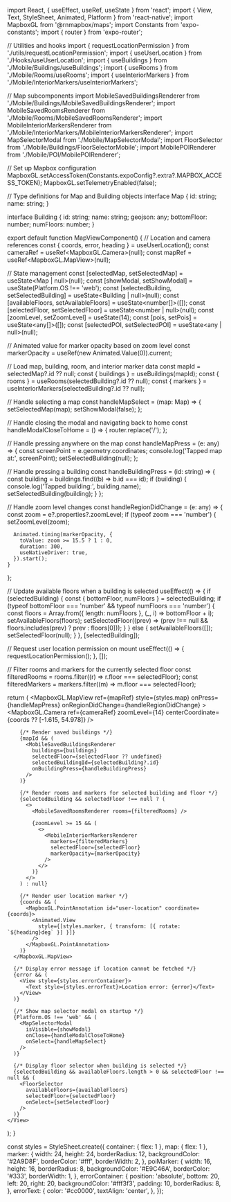 import React, { useEffect, useRef, useState } from 'react';
import { View, Text, StyleSheet, Animated, Platform } from 'react-native';
import MapboxGL from '@rnmapbox/maps';
import Constants from 'expo-constants';
import { router } from 'expo-router';

// Utilities and hooks
import { requestLocationPermission } from './utils/requestLocationPermission';
import { useUserLocation } from './Hooks/useUserLocation';
import { useBuildings } from './Mobile/Buildings/useBuildings';
import { useRooms } from './Mobile/Rooms/useRooms';
import { useInteriorMarkers } from './Mobile/InteriorMarkers/useInteriorMarkers';

// Map subcomponents
import MobileSavedBuildingsRenderer from './Mobile/Buildings/MobileSavedBuildingsRenderer';
import MobileSavedRoomsRenderer from './Mobile/Rooms/MobileSavedRoomsRenderer';
import MobileInteriorMarkersRenderer from './Mobile/InteriorMarkers/MobileInteriorMarkersRenderer';
import MapSelectorModal from './Mobile/MapSelectorModal';
import FloorSelector from './Mobile/Buildings/FloorSelectorMobile';
import MobilePOIRenderer from './Mobile/POI/MobilePOIRenderer';

// Set up Mapbox configuration
MapboxGL.setAccessToken(Constants.expoConfig?.extra?.MAPBOX_ACCESS_TOKEN);
MapboxGL.setTelemetryEnabled(false);

// Type definitions for Map and Building objects
interface Map {
  id: string;
  name: string;
}

interface Building {
  id: string;
  name: string;
  geojson: any;
  bottomFloor: number;
  numFloors: number;
}

export default function MapViewComponent() {
  // Location and camera references
  const { coords, error, heading } = useUserLocation();
  const cameraRef = useRef<MapboxGL.Camera>(null);
  const mapRef = useRef<MapboxGL.MapView>(null);

  // State management
  const [selectedMap, setSelectedMap] = useState<Map | null>(null);
  const [showModal, setShowModal] = useState(Platform.OS !== 'web');
  const [selectedBuilding, setSelectedBuilding] = useState<Building | null>(null);
  const [availableFloors, setAvailableFloors] = useState<number[]>([]);
  const [selectedFloor, setSelectedFloor] = useState<number | null>(null);
  const [zoomLevel, setZoomLevel] = useState(14);
  const [pois, setPois] = useState<any[]>([]);
  const [selectedPOI, setSelectedPOI] = useState<any | null>(null);

  // Animated value for marker opacity based on zoom level
  const markerOpacity = useRef(new Animated.Value(0)).current;

  // Load map, building, room, and interior marker data
  const mapId = selectedMap?.id ?? null;
  const { buildings } = useBuildings(mapId);
  const { rooms } = useRooms(selectedBuilding?.id ?? null);
  const { markers } = useInteriorMarkers(selectedBuilding?.id ?? null);

  // Handle selecting a map
  const handleMapSelect = (map: Map) => {
    setSelectedMap(map);
    setShowModal(false);
  };

  // Handle closing the modal and navigating back to home
  const handleModalCloseToHome = () => {
    router.replace('/');
  };

  // Handle pressing anywhere on the map
  const handleMapPress = (e: any) => {
    const screenPoint = e.geometry.coordinates;
    console.log('Tapped map at:', screenPoint);
    setSelectedBuilding(null);
  };

  // Handle pressing a building
  const handleBuildingPress = (id: string) => {
    const building = buildings.find((b) => b.id === id);
    if (building) {
      console.log('Tapped building:', building.name);
      setSelectedBuilding(building);
    }
  };

  // Handle zoom level changes
  const handleRegionDidChange = (e: any) => {
    const zoom = e?.properties?.zoomLevel;
    if (typeof zoom === 'number') {
      setZoomLevel(zoom);

      Animated.timing(markerOpacity, {
        toValue: zoom >= 15.5 ? 1 : 0,
        duration: 300,
        useNativeDriver: true,
      }).start();
    }
  };

  // Update available floors when a building is selected
  useEffect(() => {
    if (selectedBuilding) {
      const { bottomFloor, numFloors } = selectedBuilding;
      if (typeof bottomFloor === 'number' && typeof numFloors === 'number') {
        const floors = Array.from({ length: numFloors }, (_, i) => bottomFloor + i);
        setAvailableFloors(floors);
        setSelectedFloor((prev) => (prev !== null && floors.includes(prev) ? prev : floors[0]));
      }
    } else {
      setAvailableFloors([]);
      setSelectedFloor(null);
    }
  }, [selectedBuilding]);

  // Request user location permission on mount
  useEffect(() => {
    requestLocationPermission();
  }, []);

  // Filter rooms and markers for the currently selected floor
  const filteredRooms = rooms.filter((r) => r.floor === selectedFloor);
  const filteredMarkers = markers.filter((m) => m.floor === selectedFloor);

  return (
    <View style={styles.container}>
      <MapboxGL.MapView
        ref={mapRef}
        style={styles.map}
        onPress={handleMapPress}
        onRegionDidChange={handleRegionDidChange}
      >
        <MapboxGL.Camera
          ref={cameraRef}
          zoomLevel={14}
          centerCoordinate={coords ?? [-1.615, 54.978]}
        />

        {/* Render saved buildings */}
        {mapId && (
          <MobileSavedBuildingsRenderer
            buildings={buildings}
            selectedFloor={selectedFloor ?? undefined}
            selectedBuildingId={selectedBuilding?.id}
            onBuildingPress={handleBuildingPress}
          />
        )}

        {/* Render rooms and markers for selected building and floor */}
        {selectedBuilding && selectedFloor !== null ? (
          <>
            <MobileSavedRoomsRenderer rooms={filteredRooms} />

            {zoomLevel >= 15 && (
              <>
                <MobileInteriorMarkersRenderer
                  markers={filteredMarkers}
                  selectedFloor={selectedFloor}
                  markerOpacity={markerOpacity}
                />
              </>
            )}
          </>
        ) : null}

        {/* Render user location marker */}
        {coords && (
          <MapboxGL.PointAnnotation id="user-location" coordinate={coords}>
            <Animated.View
              style={[styles.marker, { transform: [{ rotate: `${heading}deg` }] }]}
            />
          </MapboxGL.PointAnnotation>
        )}
      </MapboxGL.MapView>

      {/* Display error message if location cannot be fetched */}
      {error && (
        <View style={styles.errorContainer}>
          <Text style={styles.errorText}>Location error: {error}</Text>
        </View>
      )}

      {/* Show map selector modal on startup */}
      {Platform.OS !== 'web' && (
        <MapSelectorModal
          isVisible={showModal}
          onClose={handleModalCloseToHome}
          onSelect={handleMapSelect}
        />
      )}

      {/* Display floor selector when building is selected */}
      {selectedBuilding && availableFloors.length > 0 && selectedFloor !== null && (
        <FloorSelector
          availableFloors={availableFloors}
          selectedFloor={selectedFloor}
          onSelect={setSelectedFloor}
        />
      )}
    </View>
  );
}

const styles = StyleSheet.create({
  container: { flex: 1 },
  map: { flex: 1 },
  marker: {
    width: 24,
    height: 24,
    borderRadius: 12,
    backgroundColor: '#2A9D8F',
    borderColor: '#fff',
    borderWidth: 2,
  },
  poiMarker: {
    width: 16,
    height: 16,
    borderRadius: 8,
    backgroundColor: '#E9C46A',
    borderColor: '#333',
    borderWidth: 1,
  },
  errorContainer: {
    position: 'absolute',
    bottom: 20,
    left: 20,
    right: 20,
    backgroundColor: '#fff3f3',
    padding: 10,
    borderRadius: 8,
  },
  errorText: {
    color: '#cc0000',
    textAlign: 'center',
  },
});
